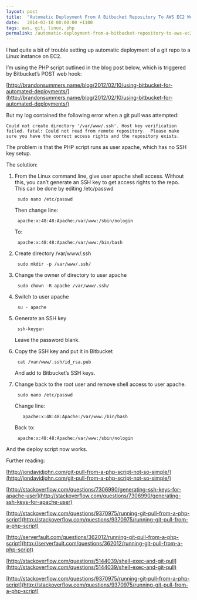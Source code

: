 ```yaml
---
layout: post
title:  "Automatic Deployment From A Bitbucket Repository To AWS EC2 Web Server"
date:   2014-03-10 00:00:00 +1100
tags: aws, git, linux, php
permalink: /automatic-deployment-from-a-bitbucket-repository-to-aws-ec2-web-server
---
```



I had quite a bit of trouble setting up automatic deployment of a git repo to a Linux instance on EC2.

I’m using the PHP script outlined in the blog post below, which is triggered by Bitbucket’s POST web hook:

[http://brandonsummers.name/blog/2012/02/10/using-bitbucket-for-automated-deployments/](http://brandonsummers.name/blog/2012/02/10/using-bitbucket-for-automated-deployments/)

But my log contained the following error when a git pull was attempted:

    Could not create directory '/var/www/.ssh'. Host key verification failed. fatal: Could not read from remote repository.  Please make sure you have the correct access rights and the repository exists.
  
The problem is that the PHP script runs as user apache, which has no SSH key setup.

The solution:

1. From the Linux command line, give user apache shell access. Without this, you can’t generate an SSH key to get access rights to the repo. This can be done by editing /etc/passwd

        sudo nano /etc/passwd
   
    Then change line:
    
        apache:x:48:48:Apache:/var/www:/sbin/nologin
    
    To:
    
        apache:x:48:48:Apache:/var/www:/bin/bash
        
2. Create directory /var/www/.ssh

        sudo mkdir -p /var/www/.ssh/

3. Change the owner of directory to user apache

        sudo chown -R apache /var/www/.ssh/

4. Switch to user apache

        su - apache

5. Generate an SSH key

        ssh-keygen

    Leave the password blank.

6. Copy the SSH key and put it in Bitbucket

        cat /var/www/.ssh/id_rsa.pub

    And add to Bitbucket’s SSH keys.

7. Change back to the root user and remove shell access to user apache.
   
        sudo nano /etc/passwd

    Change line:
    
          apache:x:48:48:Apache:/var/www:/bin/bash
              
    Back to:
    
        apache:x:48:48:Apache:/var/www:/sbin/nologin

And the deploy script now works.

Further reading:

[http://jondavidjohn.com/git-pull-from-a-php-script-not-so-simple/](http://jondavidjohn.com/git-pull-from-a-php-script-not-so-simple/)

[http://stackoverflow.com/questions/7306990/generating-ssh-keys-for-apache-user](http://stackoverflow.com/questions/7306990/generating-ssh-keys-for-apache-user)

[http://stackoverflow.com/questions/9370975/running-git-pull-from-a-php-script](http://stackoverflow.com/questions/9370975/running-git-pull-from-a-php-script)

[http://serverfault.com/questions/362012/running-git-pull-from-a-php-script](http://serverfault.com/questions/362012/running-git-pull-from-a-php-script)

[http://stackoverflow.com/questions/5144039/shell-exec-and-git-pull](http://stackoverflow.com/questions/5144039/shell-exec-and-git-pull)

[http://stackoverflow.com/questions/9370975/running-git-pull-from-a-php-script](http://stackoverflow.com/questions/9370975/running-git-pull-from-a-php-script)
